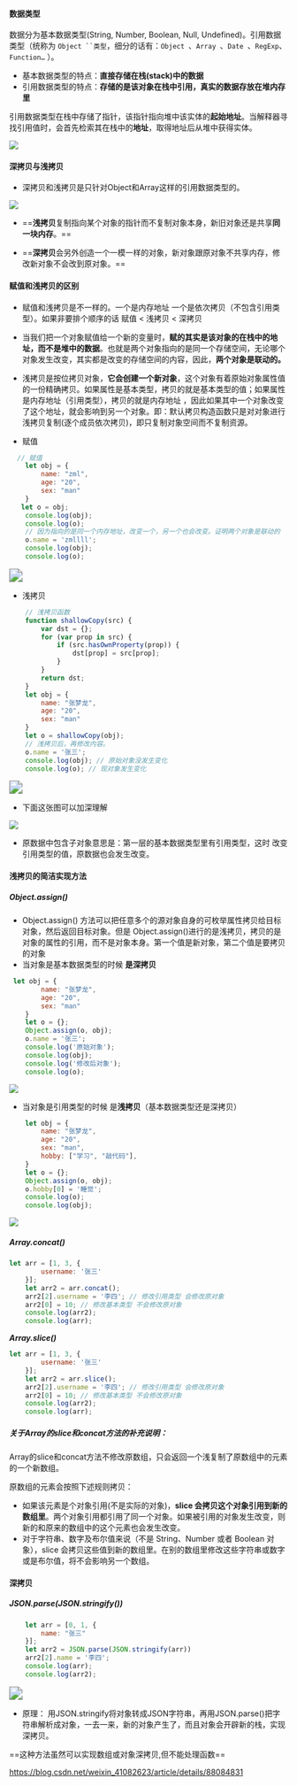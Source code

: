 #### 数据类型

 数据分为基本数据类型(String, Number, Boolean, Null, Undefined)。引用数据类型（统称为 `Object ``类型`，细分的话有：`Object `、`Array `、`Date `、`RegExp`、`Function…` ）。

- 基本数据类型的特点：**直接存储在栈(stack)中的数据**
- 引用数据类型的特点：**存储的是该对象在栈中引用，真实的数据存放在堆内存里**

 引用数据类型在栈中存储了指针，该指针指向堆中该实体的**起始地址**。当解释器寻找引用值时，会首先检索其在栈中的**地址**，取得地址后从堆中获得实体。

![](../../../image/js/copy.jpg)

#### 深拷贝与浅拷贝

- 深拷贝和浅拷贝是只针对Object和Array这样的引用数据类型的。

![](../../../image/js/copy2.jpg)

- ==**浅拷贝**复制指向某个对象的指针而不复制对象本身，新旧对象还是共享**同一块内存**。==

- ==**深拷贝**会另外创造一个一模一样的对象，新对象跟原对象不共享内存，修改新对象不会改到原对象。==

#### 赋值和浅拷贝的区别

- 赋值和浅拷贝是不一样的。一个是内存地址 一个是依次拷贝（不包含引用类型）。如果非要排个顺序的话 赋值 < 浅拷贝 < 深拷贝

- 当我们把一个对象赋值给一个新的变量时，**赋的其实是该对象的在栈中的地址，而不是堆中的数据**。也就是两个对象指向的是同一个存储空间，无论哪个对象发生改变，其实都是改变的存储空间的内容，因此，**两个对象是联动的。**
- 浅拷贝是按位拷贝对象，**它会创建一个新对象**，这个对象有着原始对象属性值的一份精确拷贝。如果属性是基本类型，拷贝的就是基本类型的值；如果属性是内存地址（引用类型），拷贝的就是内存地址 ，因此如果其中一个对象改变了这个地址，就会影响到另一个对象。即：默认拷贝构造函数只是对对象进行浅拷贝复制(逐个成员依次拷贝)，即只复制对象空间而不复制资源。
- 赋值

~~~JavaScript
  // 赋值
    let obj = {
        name: "zml",
        age: "20",
        sex: "man"
    }
   let o = obj;
    console.log(obj);
    console.log(o);
    // 因为指向的是同一个内存地址，改变一个，另一个也会改变。证明两个对象是联动的
    o.name = 'zmllll';
    console.log(obj);
    console.log(o);
~~~

<img src="../../../image/js/copy_fuzhi.png" style="zoom:150%;" />

- 浅拷贝

~~~javascript
    // 浅拷贝函数
    function shallowCopy(src) {
        var dst = {};
        for (var prop in src) {
            if (src.hasOwnProperty(prop)) {
                dst[prop] = src[prop];
            }
        }
        return dst;
    }
    let obj = {
        name: "张梦龙",
        age: "20",
        sex: "man"
    }
    let o = shallowCopy(obj);
    // 浅拷贝后，再修改内容。
    o.name = '张三';
    console.log(obj); // 原始对象没发生变化
    console.log(o); // 现对象发生变化
~~~

<img src="../../../image/js/copy_qian.png" style="zoom: 150%;" />

- 下面这张图可以加深理解

![](../../../image/js/copy_qubie.jpg)

- 原数据中包含子对象意思是：第一层的基本数据类型里有引用类型，这时 改变引用类型的值，原数据也会发生改变。

#### 浅拷贝的简洁实现方法

##### **Object.assign()**

- Object.assign() 方法可以把任意多个的源对象自身的可枚举属性拷贝给目标对象，然后返回目标对象。但是 Object.assign()进行的是浅拷贝，拷贝的是对象的属性的引用，而不是对象本身。第一个值是新对象，第二个值是要拷贝的对象
- 当对象是基本数据类型的时候 **是深拷贝**

~~~JavaScript
 let obj = {
        name: "张梦龙",
        age: "20",
        sex: "man"
    }
    let o = {};
    Object.assign(o, obj);
    o.name = '张三';
    console.log('原始对象');
    console.log(obj);
    console.log('修改后对象');
    console.log(o);
~~~

<img src="../../../image/js/copy_qian.png"  />

- 当对象是引用类型的时候 是**浅拷贝**（基本数据类型还是深拷贝）

~~~javascript
    let obj = {
        name: "张梦龙",
        age: "20",
        sex: "man",
        hobby: ["学习", "敲代码"],
    }
    let o = {};
    Object.assign(o, obj);
    o.hobby[0] = '睡觉';
    console.log(o);
    console.log(obj);
~~~

<img src="../../../image/js/copy_assign2.png"  />

##### ***Array.concat()***

~~~JavaScript
let arr = [1, 3, {
        username: '张三'
    }];
    let arr2 = arr.concat();
    arr2[2].username = '李四'; // 修改引用类型 会修改原对象
    arr2[0] = 10; // 修改基本类型 不会修改原对象
    console.log(arr2);
    console.log(arr);
~~~

***Array.slice()***

~~~javascript
let arr = [1, 3, {
        username: '张三'
    }];
    let arr2 = arr.slice();
    arr2[2].username = '李四'; // 修改引用类型 会修改原对象
    arr2[0] = 10; // 修改基本类型 不会修改原对象
    console.log(arr2);
    console.log(arr);
~~~

##### **关于Array的slice和concat方法的补充说明**：

Array的slice和concat方法不修改原数组，只会返回一个浅复制了原数组中的元素的一个新数组。

原数组的元素会按照下述规则拷贝：

- 如果该元素是个对象引用(不是实际的对象)，**slice 会拷贝这个对象引用到新的数组里**。两个对象引用都引用了同一个对象。如果被引用的对象发生改变，则新的和原来的数组中的这个元素也会发生改变。
- 对于字符串、数字及布尔值来说（不是 String、Number 或者 Boolean 对象），slice 会拷贝这些值到新的数组里。在别的数组里修改这些字符串或数字或是布尔值，将不会影响另一个数组。

#### 深拷贝

##### JSON.parse(JSON.stringify())

~~~JavaScript
    let arr = [0, 1, {
        name: "张三"
    }];
    let arr2 = JSON.parse(JSON.stringify(arr))
    arr2[2].name = '李四';
    console.log(arr);
    console.log(arr2);
~~~

<img src="../../../image/js/copy_JSON.png" style="zoom:150%;" />

- 原理： 用JSON.stringify将对象转成JSON字符串，再用JSON.parse()把字符串解析成对象，一去一来，新的对象产生了，而且对象会开辟新的栈，实现深拷贝。

==这种方法虽然可以实现数组或对象深拷贝,但不能处理函数==



https://blog.csdn.net/weixin_41082623/article/details/88084831